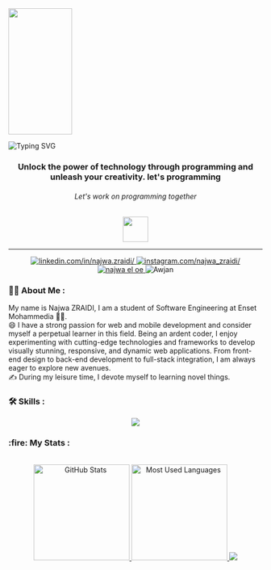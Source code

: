 
<a href="#">
  <img width=50%  height="250" src="https://gifdb.com/images/thumbnail/pixel-art-super-mario-computer-amwdq1xi8bgz0omx.gif"/>
</a>

![Typing SVG](https://readme-typing-svg.herokuapp.com/?color=4682B4&size=35&center=true&vCenter=true&width=1000&lines=Hello,+I'm+ZRAIDI+Najwa;I'm+a+Software+Engineering+Student;Welcome+to+my+Github+👋)

<div id="header" align="center">
</div>
<h3 align="center">Unlock the power of technology through programming and unleash your creativity.
let's programming </h3>
<h6 align="center"> Let's work on programming together</h6>
<div align="center">
<img src="https://media3.giphy.com/media/RbDKaczqWovIugyJmW/200w.webp?cid=ecf05e47kmgtslznwpiz2h6y0eq18isf9ehdxn31nc1mjly6&ep=v1_gifs_search&rid=200w.webp&ct=g" width="50px"/> 
</div>
<hr>
<div> 
  <p align="center">
    <a href="https://www.linkedin.com/in/najwa-zraidi-15a326184/"><img title="linkedin.com/in/najwa.zraidi/" src="https://img.shields.io/badge/-LinkedIn-%230077B5?style=for-the-badge&logo=linkedin&logoColor=white">
    </a>
	<a href="https://www.instagram.com/najwa_zraidi/"><img title="instagram.com/najwa_zraidi/" src="https://img.shields.io/badge/Instagram-%23E4405F.svg?style=for-the-badge&logo=Instagram&logoColor=white">
    </a>
	<a href="https://facebook.com/najwa.eloe"><img title="najwa el oe" src="https://img.shields.io/badge/Facebook-%231877F2.svg?style=for-the-badge&logo=Facebook&logoColor=white">
    </a
	<a href="https://discord.com/channels/@AWJAN"><img title="Awjan" src="https://img.shields.io/badge/Discord-%235865F2.svg?style=for-the-badge&logo=discord&logoColor=white">
    </a>
  </p>
</div>

### :woman_technologist: About Me : 
My name is Najwa ZRAIDI, I am a student of Software Engineering at Enset Mohammedia :woman_student:.<br  />
😄 I have a strong passion for web and mobile development and consider myself a perpetual learner in this field. Being an ardent coder, I enjoy experimenting with cutting-edge technologies and frameworks to develop visually stunning, responsive, and dynamic web applications. From front-end design to back-end development to full-stack integration, I am always eager to explore new avenues.<br  />
:writing_hand: During my leisure time, I devote myself to learning novel things.<br  />

### :hammer_and_wrench: Skills :

<div style="display: inline_block">
  <p align="center">
	<a href="#">
      <img align="center" src="https://skillicons.dev/icons?i=nodejs,express,graphql,php,java,spring,mysql,firebase,figma,css,bootstrap,html,c,javascript,typescript,docker,mongodb,redis,postman,linux,matlab,angular,selenium,postman,linux,git,arduino" />
    </a>
  </p>
</div>

<h3> :fire: My Stats :</h3>
<div align="center">
  <br>
  <a href="#">
    <img height="190rem" alt="GitHub Stats" src="https://github-readme-stats.vercel.app/api?username=NajwaZraidi&show_icons=true&theme=vue-dark&count_private=true&bg_color=0d1117&hide_border=true"/>
  </a>
  <a href="#">
    <img height="190rem" alt="Most Used Languages" src="https://github-readme-stats.vercel.app/api/top-langs/?username=NajwaZraidi&langs_count=8&count_private=false&layout=compact&theme=vue-dark&bg_color=0d1117&hide_border=true"/>
  </a>
  <a>
     <img  src="https://github-profile-summary-cards.vercel.app/api/cards/profile-details?username=NajwaZraidi&theme=github_dark&show_icons=true" />
  </a>
</div> 
